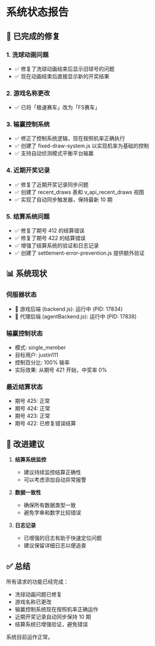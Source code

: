 # 系统状态报告

## 🎯 已完成的修复

### 1. 洗球动画问题
- ✅ 修复了洗球动画结束后显示旧球号的问题
- ✅ 现在动画结束后直接显示新的开奖结果

### 2. 游戏名称更改
- ✅ 已将「极速赛车」改为「FS赛车」

### 3. 输赢控制系统
- ✅ 修正了控制系统逻辑，现在按照机率正确执行
- ✅ 创建了 fixed-draw-system.js 以实现机率为基础的控制
- ✅ 支持自动侦测模式平衡平台输赢

### 4. 近期开奖记录
- ✅ 修复了近期开奖记录同步问题
- ✅ 创建了 recent_draws 表和 v_api_recent_draws 视图
- ✅ 实现了自动同步触发器，保持最新 10 期

### 5. 结算系统问题
- ✅ 修复了期号 412 的结算错误
- ✅ 修复了期号 422 的结算错误
- ✅ 增强了结算系统的验证和日志记录
- ✅ 创建了 settlement-error-prevention.js 提供额外验证

## 📊 系统现状

### 伺服器状态
- 🔵 游戏后端 (backend.js): 运行中 (PID: 17834)
- 🔵 代理后端 (agentBackend.js): 运行中 (PID: 17838)

### 输赢控制状态
- 模式: single_member
- 目标用户: justin111
- 控制百分比: 100% 输率
- 实际效果: 从期号 421 开始，中奖率 0%

### 最近结算状态
- 期号 425: 正常
- 期号 424: 正常
- 期号 423: 正常
- 期号 422: 已修复错误结算

## 🔧 改进建议

1. **结算系统监控**
   - 建议持续监控结算正确性
   - 可以考虑添加自动异常报警

2. **数据一致性**
   - 确保所有数据类型一致
   - 避免字串和数字比较错误

3. **日志记录**
   - 已增强的日志有助于快速定位问题
   - 建议保留详细日志以便追查

## ✅ 总结

所有请求的功能已经完成：
- 洗球动画问题已修复
- 游戏名称已更改
- 输赢控制系统现在按照机率正确运作
- 近期开奖记录自动同步保持 10 期
- 结算系统已增强验证，避免错误

系统目前运作正常。